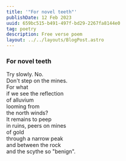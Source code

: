 ```yaml
---
title: '"For novel teeth"'
publishDate: 12 Feb 2023
uuid: 659bc515-b491-497f-bd29-2267fa8144e0
tag: poetry
description: Free verse poem
layout: ../../layouts/BlogPost.astro
---
```

### **For novel teeth**

Try slowly. No.\
Don't step on the mines.\
For what\
if we see the reflection\
of alluvium\
looming from\
the north winds?\
It remains to peep\
in ruins, peers on mines\
of gold\
through a narrow peak\
and between the rock\
and the scythe so "benign".